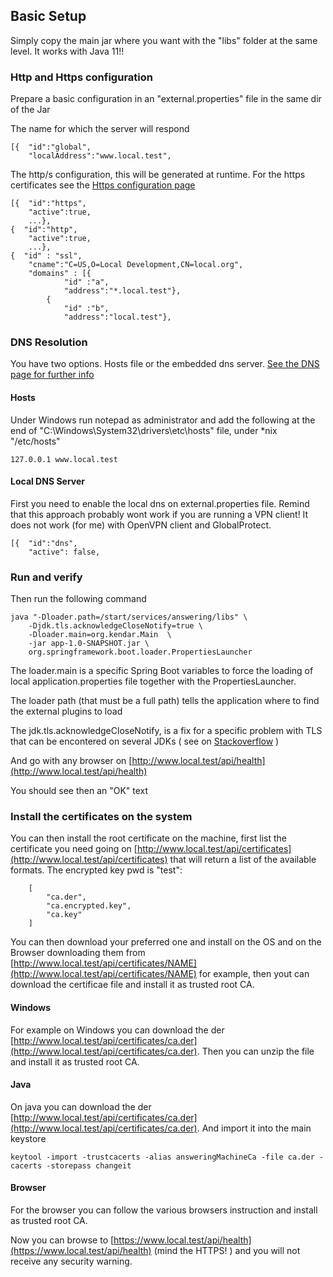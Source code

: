 ## Basic Setup

Simply copy the main jar where you want with the "libs" folder at the same level. It works with Java 11!!

### Http and Https configuration

Prepare a basic configuration in an "external.properties" file in the same dir of the Jar

The name for which the server will respond

    [{  "id":"global",
        "localAddress":"www.local.test",


The http/s configuration, this will be generated at runtime. For the https certificates see
the [Https configuration page](../https.md)

    [{  "id":"https",
        "active":true,
        ...},
    {  "id":"http",
        "active":true,
        ...},
    {  "id" : "ssl",
        "cname":"C=US,O=Local Development,CN=local.org",
        "domains" : [{
                "id" :"a",
                "address":"*.local.test"},
            {
                "id" :"b",
                "address":"local.test"},
    
### DNS Resolution

You have two options. Hosts file or the embedded dns server. [See the DNS page for further info](../dns.md)

#### Hosts

Under Windows run notepad as administrator and add the following at the end of
"C:\Windows\System32\drivers\etc\hosts" file, under *nix "/etc/hosts"

    127.0.0.1 www.local.test

#### Local DNS Server

First you need to enable the local dns on external.properties file. Remind that this approach probably 
wont work if you are running a VPN client! It does not work (for me) with OpenVPN client and 
GlobalProtect. 


    [{  "id":"dns",
        "active": false,

### Run and verify

Then run the following command

    java "-Dloader.path=/start/services/answering/libs" \
        -Djdk.tls.acknowledgeCloseNotify=true \
        -Dloader.main=org.kendar.Main  \
        -jar app-1.0-SNAPSHOT.jar \
        org.springframework.boot.loader.PropertiesLauncher

The loader.main is a specific Spring Boot variables to force the loading of
local application.properties file together with the PropertiesLauncher.

The loader path (that must be a full path) tells the application where to find
the external plugins to load

The jdk.tls.acknowledgeCloseNotify, is a fix for a specific problem with TLS that
can be encontered on several JDKs ( see on [Stackoverflow](https://stackoverflow.com/questions/54687831/changes-in-sslengine-usage-when-going-up-to-tlsv1-3) ) 

And go with any browser on [http://www.local.test/api/health](http://www.local.test/api/health)

You should see then an "OK" text

### Install the certificates on the system

You can then install the root certificate on the machine, first list the certificate you need
going on [http://www.local.test/api/certificates](http://www.local.test/api/certificates) that will
return a list of the available formats. The encrypted key pwd is "test":

        [
            "ca.der",
            "ca.encrypted.key",
            "ca.key"
        ]

You can then download your preferred one and install on the OS and on the Browser downloading them from
[http://www.local.test/api/certificates/NAME](http://www.local.test/api/certificates/NAME) for example,
then yout can download the certificae file and install it as trusted root CA.

#### Windows

For example on Windows you can download the der [http://www.local.test/api/certificates/ca.der](http://www.local.test/api/certificates/ca.der).
Then you can unzip the file and install it as trusted root CA.

#### Java

On java you can download the der  [http://www.local.test/api/certificates/ca.der](http://www.local.test/api/certificates/ca.der).
And import it into the main keystore

    keytool -import -trustcacerts -alias answeringMachineCa -file ca.der -cacerts -storepass changeit

#### Browser

For the browser you can follow the various browsers instruction and install as trusted root CA.

Now you can browse to [https://www.local.test/api/health](https://www.local.test/api/health) (mind the
HTTPS! ) and you will not receive any security warning.
